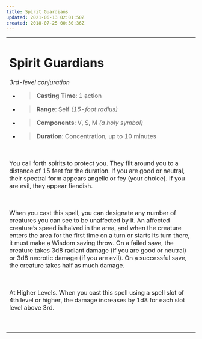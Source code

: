 ```yaml
---
title: Spirit Guardians
updated: 2021-06-13 02:01:50Z
created: 2018-07-25 00:30:36Z
---
```


<table><tbody><tr class="odd"><td><h1 id="spirit-guardians"><strong>Spirit Guardians</strong></h1><p><em>3rd-level conjuration</em></p><ul><li><blockquote><p><strong>Casting Time</strong>: 1 action</p></blockquote></li><li><blockquote><p><strong>Range</strong>: Self <em>(15-foot radius)</em></p></blockquote></li><li><blockquote><p><strong>Components</strong>: V, S, M <em>(a holy symbol)</em></p></blockquote></li><li><blockquote><p><strong>Duration</strong>: Concentration, up to 10 minutes</p></blockquote></li></ul><p> </p><p>You call forth spirits to protect you. They flit around you to a distance of 15 feet for the duration. If you are good or neutral, their spectral form appears angelic or fey (your choice). If you are evil, they appear fiendish.</p><p> </p><p>When you cast this spell, you can designate any number of creatures you can see to be unaffected by it. An affected creature’s speed is halved in the area, and when the creature enters the area for the first time on a turn or starts its turn there, it must make a Wisdom saving throw. On a failed save, the creature takes 3d8 radiant damage (if you are good or neutral) or 3d8 necrotic damage (if you are evil). On a successful save, the creature takes half as much damage.</p><p> </p><p>At Higher Levels. When you cast this spell using a spell slot of 4th level or higher, the damage increases by 1d8 for each slot level above 3rd.</p><p> </p></td></tr></tbody></table>